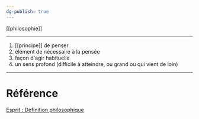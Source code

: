 ```yaml
---
dg-publish: true
---
```

[[philosophie]]
___
1. [[principe]] de penser 
2. élément de nécessaire à la pensée
3. façon d'agir habituelle
4. un sens profond (difficile à atteindre, ou grand ou qui vient de loin)
____
# Référence
[Esprit : Définition philosophique](https://dicophilo.fr/definition/esprit/#:~:text=Substance%20immatérielle%20qui%20sert%20de,par%20opposition%20à%20sa%20littéralité.)